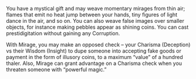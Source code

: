 You have a mystical gift and may weave momentary mirages from thin air; flames that emit no heat jump between your hands, tiny figures of light dance in the air, and so on. You can also weave false images over smaller objects, for instance making pebbles appear as shining coins. You can cast prestidigitation without gaining any Corruption.

With Mirage, you may make an opposed check – your Charisma (Deception) vs their Wisdom (Insight) to dupe someone into accepting fake goods or payment in the form of illusory coins, to a maximum “value” of a hundred thaler. Also, Mirage can grant advantage on a Charisma check when you threaten someone with “powerful magic.”